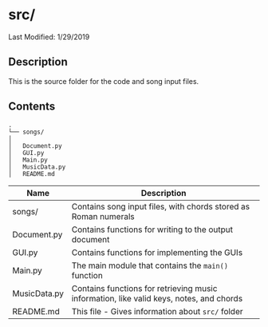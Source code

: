 # src/
Last Modified: 1/29/2019

## Description

This is the source folder for the code and song input files.

## Contents

```
.  
└── songs/  
│  
│   Document.py  
│   GUI.py  
│   Main.py  
│   MusicData.py  
│   README.md  
```

| Name | Description |
|---|---|
|songs/|Contains song input files, with chords stored as Roman numerals|
|Document.py|Contains functions for writing to the output document|
|GUI.py|Contains functions for implementing the GUIs|
|Main.py|The main module that contains the `main()` function|
|MusicData.py|Contains functions for retrieving music information, like valid keys, notes, and chords|
|README.md|This file - Gives information about `src/` folder|